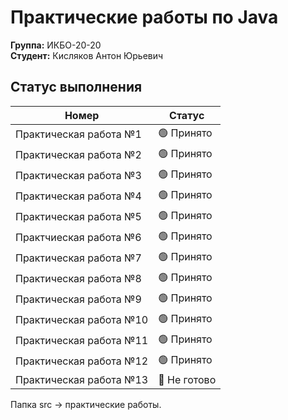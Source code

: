 # Практические работы по Java 
**Группа:** ИКБО-20-20 <br>
**Студент:** Кисляков Антон Юрьевич
 
**Статус выполнения**
---
Номер          |  Статус
-----------------------------|----------------------
Практическая работа №1   | 🟢 Принято
Практическая работа №2   | 🟢 Принято
Практическая работа №3   | 🟢 Принято
Практическая работа №4   | 🟢 Принято
Практическая работа №5   | 🟢 Принято
Практчиеская работа №6   | 🟢 Принято
Практическая работа №7   | 🟢 Принято
Практическая работа №8   | 🟢 Принято
Практическая работа №9   | 🟢 Принято
Практическая работа №10  | 🟢 Принято
Практическая работа №11  | 🟢 Принято
Практическая работа №12  | 🟢 Принято
Практическая работа №13  | 🔴 Не готово

Папка src -> практические работы.
